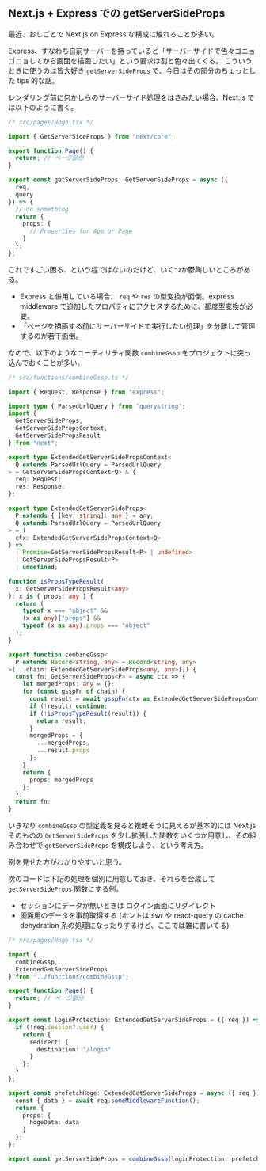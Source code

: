 ## Next.js + Express での getServerSideProps

最近、おしごとで Next.js on Express な構成に触れることが多い。

Express、すなわち自前サーバーを持っていると「サーバーサイドで色々ゴニョゴニョしてから画面を描画したい」という要求は割と色々出てくる。
こういうときに使うのは皆大好き `getServerSideProps` で、今日はその部分のちょっとした tips 的な話。

レンダリング前に何かしらのサーバーサイド処理をはさみたい場合、Next.js では以下のように書く。

```ts
/* src/pages/Hoge.tsx */

import { GetServerSideProps } from "next/core";

export function Page() {
  return; // ページ部分
}

export const getServerSideProps: GetServerSideProps = async ({
  req,
  query
}) => {
  // do something
  return {
    props: {
      // Properties for App or Page
    }
  };
};
```

これですごい困る、という程ではないのだけど、いくつか鬱陶しいところがある。

- Express と併用している場合、 `req` や `res` の型変換が面倒。express middleware で追加したプロパティにアクセスするために、都度型変換が必要。
- 「ページを描画する前にサーバーサイドで実行したい処理」を分離して管理するのが若干面倒。

なので、以下のようなユーティリティ関数 `combineGssp` をプロジェクトに突っ込んでおくことが多い。

```ts
/* src/functions/combineGssp.ts */

import { Request, Response } from "express";

import type { ParsedUrlQuery } from "querystring";
import {
  GetServerSideProps,
  GetServerSidePropsContext,
  GetServerSidePropsResult
} from "next";

export type ExtendedGetServerSidePropsContext<
  Q extends ParsedUrlQuery = ParsedUrlQuery
> = GetServerSidePropsContext<Q> & {
  req: Request;
  res: Response;
};

export type ExtendedGetServerSideProps<
  P extends { [key: string]: any } = any,
  Q extends ParsedUrlQuery = ParsedUrlQuery
> = (
  ctx: ExtendedGetServerSidePropsContext<Q>
) =>
  | Promise<GetServerSidePropsResult<P> | undefined>
  | GetServerSidePropsResult<P>
  | undefined;

function isPropsTypeResult(
  x: GetServerSidePropsResult<any>
): x is { props: any } {
  return (
    typeof x === "object" &&
    (x as any)["props"] &&
    typeof (x as any).props === "object"
  );
}

export function combineGssp<
  P extends Record<string, any> = Record<string, any>
>(...chain: ExtendedGetServerSideProps<any, any>[]) {
  const fn: GetServerSideProps<P> = async ctx => {
    let mergedProps: any = {};
    for (const gsspFn of chain) {
      const result = await gsspFn(ctx as ExtendedGetServerSidePropsContext);
      if (!result) continue;
      if (!isPropsTypeResult(result)) {
        return result;
      }
      mergedProps = {
        ...mergedProps,
        ...result.props
      };
    }
    return {
      props: mergedProps
    };
  };
  return fn;
}
```

いきなり `combineGssp` の型定義を見ると複雑そうに見えるが基本的には Next.js そのものの `GetServerSideProps` を少し拡張した関数をいくつか用意し、その組み合わせで `getServerSideProps` を構成しよう、という考え方。

例を見せた方がわかりやすいと思う。

次のコードは下記の処理を個別に用意しておき、それらを合成して `getServerSideProps` 関数にする例。

- セッションにデータが無いときは ログイン画面にリダイレクト
- 画面用のデータを事前取得する (ホントは swr や react-query の cache dehydration 系の処理になったりするけど、ここでは雑に書いてる)

```ts
/* src/pages/Hoge.tsx */

import {
  combineGssp,
  ExtendedGetServerSideProps
} from "../functions/combineGssp";

export function Page() {
  return; // ページ部分
}

export const loginProtection: ExtendedGetServerSideProps = ({ req }) => {
  if (!req.session?.user) {
    return {
      redirect: {
        destination: "/login"
      }
    };
  }
};

export const prefetchHoge: ExtendedGetServerSideProps = async ({ req }) => {
  const { data } = await req.someMiddlewareFunction();
  return {
    props: {
      hogeData: data
    }
  };
};

export const getServerSideProps = combineGssp(loginProtection, prefetchHoge);
```

